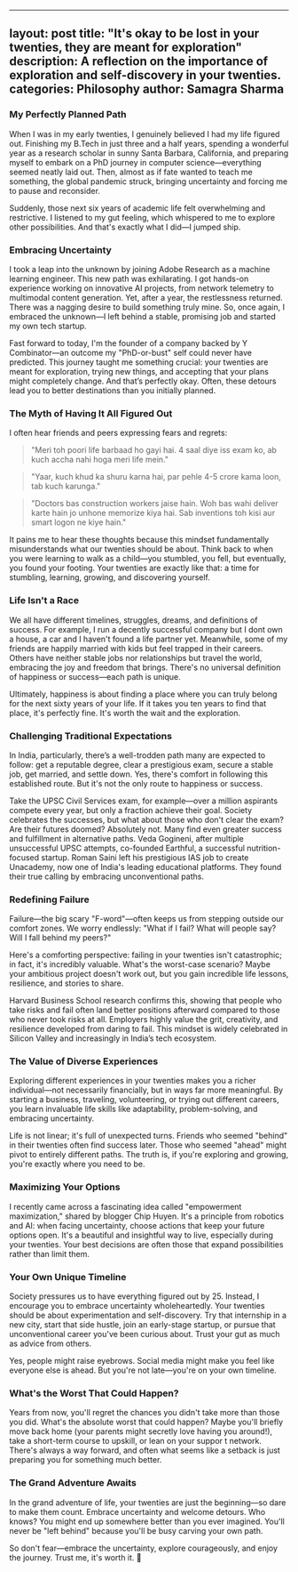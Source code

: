 ---
layout: post
title: "It's okay to be lost in your twenties, they are meant for exploration"
description: A reflection on the importance of exploration and self-discovery in your twenties.
categories: Philosophy
author: Samagra Sharma
----------------------

### My Perfectly Planned Path

When I was in my early twenties, I genuinely believed I had my life figured out. Finishing my B.Tech in just three and a half years,
spending a wonderful year as a research scholar in sunny Santa Barbara, California, and preparing myself to embark on a PhD journey
in computer science—everything seemed neatly laid out. Then, almost as if fate wanted to teach me something, the global pandemic
struck, bringing uncertainty and forcing me to pause and reconsider.

Suddenly, those next six years of academic life felt overwhelming and restrictive. I listened to my gut feeling,
which whispered to me to explore other possibilities. And that's exactly what I did—I jumped ship.

### Embracing Uncertainty

I took a leap into the unknown by joining Adobe Research as a machine learning engineer. This new path was
exhilarating. I got hands-on experience working on innovative AI projects, from network telemetry to multimodal content generation. Yet,
after a year, the restlessness returned. There was a nagging desire to build something truly mine. So, once again, 
I embraced the unknown—I left behind a stable, promising job and started my own tech startup.

Fast forward to today, I'm the founder of a company backed by Y Combinator—an outcome my "PhD-or-bust" self could never
have predicted. This journey taught me something crucial: your twenties are meant for exploration,
trying new things, and accepting that your plans might completely change. And that’s perfectly okay. Often,
these detours lead you to better destinations than you initially planned.

### The Myth of Having It All Figured Out

I often hear friends and peers expressing fears and regrets:

> "Meri toh poori life barbaad ho gayi hai. 4 saal diye iss exam ko, ab kuch accha nahi hoga meri life mein."

> "Yaar, kuch khud ka shuru karna hai, par pehle 4-5 crore kama loon, tab kuch karunga."

> "Doctors bas construction workers jaise hain. Woh bas wahi deliver karte hain jo unhone memorize kiya hai. Sab inventions toh kisi aur smart logon ne kiye hain."

It pains me to hear these thoughts because this mindset fundamentally misunderstands what our twenties should be about. Think 
back to when you were learning to walk as a child—you stumbled, you fell, but eventually,
you found your footing. Your twenties are exactly like that: a time for stumbling,
learning, growing, and discovering yourself.

### Life Isn't a Race

We all have different timelines, struggles, dreams, and definitions of success. For example,
I run a decently successful company but I dont own a house, a car and I haven't found a life partner yet. Meanwhile,
some of my friends are happily married with kids but feel trapped in their careers. Others have neither
stable jobs nor relationships but travel the world, embracing the joy and freedom that brings. There's no
universal definition of happiness or success—each path is unique.

Ultimately, happiness is about finding a place where you can truly belong for the next sixty years
of your life. If it takes you ten years to find that place, it's perfectly fine. It's worth the wait and the exploration.

### Challenging Traditional Expectations

In India, particularly, there’s a well-trodden path many are expected to follow: get a reputable degree,
clear a prestigious exam, secure a stable job, get married, and settle down. Yes, there's comfort in following 
this established route. But it's not the only route to happiness or success.

Take the UPSC Civil Services exam, for example—over a million aspirants compete every year, but
only a fraction achieve their goal. Society celebrates the successes, but what about those who don't
clear the exam? Are their futures doomed? Absolutely not. Many find even greater success 
and fulfillment in alternative paths. Veda Gogineni, after multiple unsuccessful UPSC attempts, 
co-founded Earthful, a successful nutrition-focused startup. Roman Saini left his
prestigious IAS job to create Unacademy, now one of India's leading educational platforms. They found
their true calling by embracing unconventional paths.

### Redefining Failure

Failure—the big scary "F-word"—often keeps us from stepping outside our comfort zones. We worry 
endlessly: "What if I fail? What will people say? Will I fall behind my peers?"

Here's a comforting perspective: failing in your twenties isn't catastrophic; in fact, 
it's incredibly valuable. What's the worst-case scenario? Maybe your ambitious project doesn't
work out, but you gain incredible life lessons, resilience, and stories to share.

Harvard Business School research confirms this, showing that people who take risks and fail
often land better positions afterward compared to those who never took risks at all. Employers highly
value the grit, creativity, and resilience developed from daring to fail. This mindset is widely
celebrated in Silicon Valley and increasingly in India’s tech ecosystem.

### The Value of Diverse Experiences

Exploring different experiences in your twenties makes you a richer individual—not necessarily financially,
but in ways far more meaningful. By starting a business, traveling, volunteering, or trying out different careers,
you learn invaluable life skills like adaptability, problem-solving, and embracing uncertainty.

Life is not linear; it's full of unexpected turns. Friends who seemed "behind" in their twenties often find
success later. Those who seemed "ahead" might pivot to entirely different paths. The truth is,
if you're exploring and growing, you're exactly where you need to be.

### Maximizing Your Options

I recently came across a fascinating idea called "empowerment maximization," shared by blogger Chip Huyen. It's a principle
from robotics and AI: when facing uncertainty, choose actions that keep your future options open. It's a beautiful and insightful
way to live, especially during your twenties. Your best decisions are often those that expand possibilities rather than limit them.

### Your Own Unique Timeline

Society pressures us to have everything figured out by 25. Instead, I encourage you to embrace uncertainty
wholeheartedly. Your twenties should be about experimentation and self-discovery. Try that internship
in a new city, start that side hustle, join an early-stage startup, or pursue that unconventional career
you've been curious about. Trust your gut as much as advice from others.

Yes, people might raise eyebrows. Social media might make you feel like everyone else
is ahead. But you're not late—you're on your own timeline.

### What's the Worst That Could Happen?

Years from now, you'll regret the chances you didn't take more than those you did. What's the
absolute worst that could happen? Maybe you'll briefly move back home (your parents might
secretly love having you around!), take a short-term course to upskill, or lean on your suppor
t network. There's always a way forward, and often what seems like a setback is just
preparing you for something much better.

### The Grand Adventure Awaits

In the grand adventure of life, your twenties are just the beginning—so dare to make them count. Embrace
uncertainty and welcome detours. Who knows? You might end up somewhere better than you ever imagined. You'll
never be "left behind" because you'll be busy carving your own path.

So don't fear—embrace the uncertainty, explore courageously, and enjoy the journey. Trust me, it's worth it. 🎉
